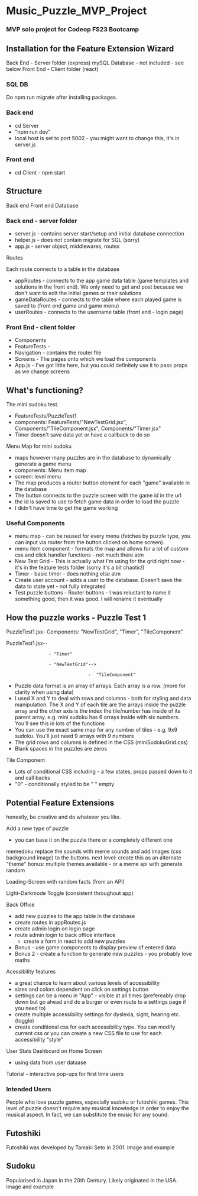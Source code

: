 # Music_Puzzle_MVP_Project
 ### MVP solo project for Codeop FS23 Bootcamp


## Installation for the Feature Extension Wizard
Back End - Server folder (express)
mySQL Database - not included - see below
Front End - Client folder (react)

### SQL DB
Do npm run migrate after installing packages.



### Back end
- cd Server
- "npm run dev"
- local host is set to port 5002 - you might want to change this, it's in server.js

### Front end
- cd Client - npm start



## Structure
Back end
Front end
Database

### Back end - server folder
- server.js - contains server start/setup and initial database connection
- helper.js - does not contain migrate for SQL (sorry)
- app.js - server object, middlewares, routes

Routes 

Each route connects to a table in the database
- appRoutes - connects to the app game data table (game templates and solutions in the front end). We only need to get and post because we don't want to edit the initial games or their solutions
- gameDataRoutes - connects to the table where each played game is saved to (front end game and game menu)
- userRoutes - connects to the username table  (front end - login page)

### Front End - client folder
- Components
- FeatureTests - 
- Navigation - contains the router file
- Screens - The pages onto which we load the components
- App.js - I've got little here, but you could definitely use it to pass props as we change screens


## What's functioning?

The mini sudoku test. 
- FeatureTests/PuzzleTest1
- components: FeatureTests/"NewTestGrid.jsx", Components/"TileComponent.jsx", Components/"Timer.jsx"
- Timer doesn't save data yet or have a callback to do so

Menu Map for mini sudoku
- maps however many puzzles are in the database to dynamically generate a game menu
- components: Menu item map
- screen: level menu
- The map produces a router button element for each "game" available in the database
- The button connects to the puzzle screen with the game id in the url
- the id is saved to use to fetch game data in order to load the puzzle
- I didn't have time to get the game working

### Useful Components
- menu map - can be reused for every menu (fetches by puzzle type, you can input via router from the button clicked on home screen).
- menu item component - formats the map and allows for a lot of custom css and click handler functions - not much there atm 
- New Test Grid - This is actually what I'm using for the grid right now - it's in the feature tests folder (sorry it's a bit chaotic!)
- Timer - basic timer - does nothing else atm
- Create user account - adds a user to the database. Doesn't save the data to state yet - not fully integrated
- Test puzzle buttons - Router buttons - I was reluctant to name it something good, then it was good. I will rename it eventually

## How the puzzle works - Puzzle Test 1
PuzzleTest1.jsx- Components: "NewTestGrid", "Timer", "TileComponent"




PuzzleTest1.jsx--

                    - "Timer"

                    - "NewTestGrid"-->    

                                   -  "TileComponent"

- Puzzle data format is an array of arrays. Each array is a row. (more for clarity when using data)
- I used X and Y to deal with rows and columns - both for styling and data manipulation. The X and Y of each tile are the arrays inside the puzzle array and the other axis is the index the tile/number has inside of its parent array. e.g. mini sudoku has 6 arrays inside with six numbers. You'll see this in lots of the functions
- You can use the exact same map for any number of tiles - e.g. 9x9 sudoku. You'll just need 9 arrays with 9 numbers
- The grid rows and columns is defined in the CSS (miniSudokuGrid.css)
- Blank spaces in the puzzles are zeros


Tile Component
- Lots of conditional CSS including -  a few states, props passed down to it and call backs
- "0" - conditionally styled to be " " empty



## Potential Feature Extensions

honestly, be creative and do whatever you like.

Add a new type of puzzle 
- you can base it on the puzzle there or a completely different one

 memedoku 
 replace the sounds with meme sounds and add images (css background image) to the buttons.
 next level: create this as an alternate "theme"
 bonus: multiple themes available - or a meme api with generate random

 Loading-Screen with random facts (from an API)

 Light-Darkmode Toggle (consistent throughout app)

 Back Office
 - add new puzzles to the app table in the database
 - create routes in appRoutes.js
 - create admin login on login page
 - route admin login to back office interface
    - create a form in react to add new puzzles
- Bonus - use game components to display preview of entered data
- Bonus 2 - create a function to generate new puzzles - you probably love maths 

Acessibility features 
- a great chance to learn about various levels of accessibility
- sizes and colors dependent on click on settings button
- settings can be a menu in "App" - visible at all times (prefereably drop down but go ahead and do a burger or even route to a settings page if you need to)
- create multiple accessibility settings for dyslexia, sight, hearing etc. (toggle)
- create conditional css for each accessibility type. You can modify current css or you can create a new CSS file to use for each accessibility "style"

 User Stats Dashboard on Home Screen 
 - using data from user dataase

 Tutorial - interactive pop-ups for first time users





### Intended Users
People who love puzzle games, especially sudoku or futoshiki games. This level of puzzle doesn't require any musical knowledge in order to enjoy the musical aspect. In fact, we can substitute the music for any sound.


## Futoshiki
Futoshiki was developed by Tamaki Seto in 2001. image and example



## Sudoku
Popularised in Japan in the 20th Century. Likely originated in the USA. 
image and example


